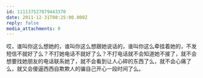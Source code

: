```yaml
---
id: 111137527879443370
date: 2011-12-31T08:25:00.000Z
reply: false
media_attachments: 0
---
```


哎，谁叫你这么想她的，谁叫你这么想跟她说话的，谁叫你这么牵挂着她的，不发短信不就好了么？不打她电话不就好了么？不打电话就不会知道她不接了，就不会想要找她朋友的电话联系她了，就不会看到让人心碎的东西了么，就不会心痛了么，就又会傻逼西西自欺欺人的骗自己开心一段时间了么。 ​​​​

